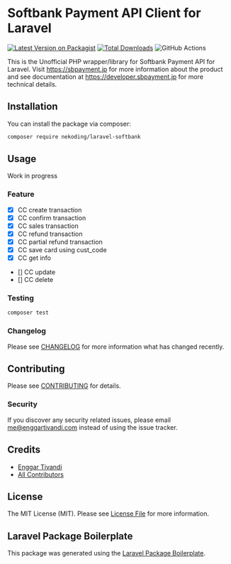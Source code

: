 # Softbank Payment API Client for Laravel

[![Latest Version on Packagist](https://img.shields.io/packagist/v/nekoding/laravel-softbank.svg?style=flat-square)](https://packagist.org/packages/nekoding/laravel-softbank)
[![Total Downloads](https://img.shields.io/packagist/dt/nekoding/laravel-softbank.svg?style=flat-square)](https://packagist.org/packages/nekoding/laravel-softbank)
![GitHub Actions](https://github.com/nekoding/laravel-softbank/actions/workflows/main.yml/badge.svg)

This is the Unofficial PHP wrapper/library for Softbank Payment API for Laravel. Visit https://sbpayment.jp for more information about the product and see documentation at https://developer.sbpayment.jp for more technical details.

## Installation

You can install the package via composer:

```bash
composer require nekoding/laravel-softbank
```

## Usage

Work in progress

### Feature

- [x] CC create transaction
- [x] CC confirm transaction
- [x] CC sales transaction
- [x] CC refund transaction
- [x] CC partial refund transaction
- [x] CC save card using cust_code
- [x] CC get info
- [] CC update
- [] CC delete
### Testing

```bash
composer test
```

### Changelog

Please see [CHANGELOG](CHANGELOG.md) for more information what has changed recently.

## Contributing

Please see [CONTRIBUTING](CONTRIBUTING.md) for details.

### Security

If you discover any security related issues, please email me@enggartivandi.com instead of using the issue tracker.

## Credits

-   [Enggar Tivandi](https://github.com/nekoding)
-   [All Contributors](../../contributors)

## License

The MIT License (MIT). Please see [License File](LICENSE.md) for more information.

## Laravel Package Boilerplate

This package was generated using the [Laravel Package Boilerplate](https://laravelpackageboilerplate.com).
